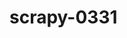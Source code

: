 # scrapy-0331
<!-- 
antionline: 
	scrapy crawl antionline -s CONCURRENT_REQUESTS=5 站点防爬
caas: done
chinaseed114: done
dh31: done
dhseed: done
fengle: done
kiplinger: 
originseed: done
seedtest: 
yahoo:
-->
